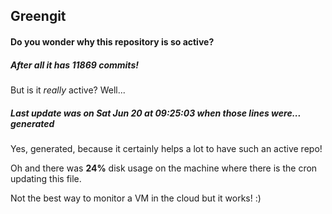 ## Greengit

#### Do you wonder why this repository is so active?

##### After all it has 11869 commits!

But is it *really* active? Well...

##### Last update was on Sat Jun 20 at 09:25:03 when those lines were... generated

Yes, generated, because it certainly helps a lot to have such an active repo!

Oh and there was **24%** disk usage on the machine
where there is the cron updating this file.

Not the best way to monitor a VM in the cloud but it works! :)

